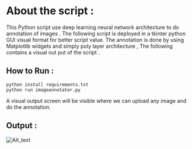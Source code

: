 # About the script : 

This Python script use deep learning neural network architecture to do annotation of images . The following script is deployed in a tkinter python GUI visual format for better script value. The annotation is done by using Matplotlib widgets and simply poly layer architecture , The following contains a visual out put of the script . 

## How to Run : 
```
python install requirements.txt
python run imageannotater.py
```
A visual output screen will be visible where we can upload any image and do the annotation.

## Output : 

![Alt_text](https://github.com/Anustup900/Automation-scripts/blob/main/ImageAnnotater/Assets/abcd.PNG)
